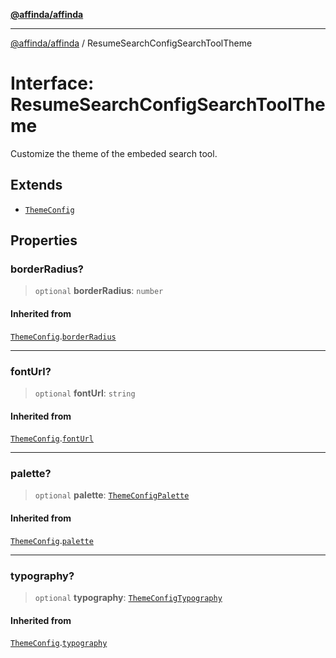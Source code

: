 [**@affinda/affinda**](../README.md)

***

[@affinda/affinda](../globals.md) / ResumeSearchConfigSearchToolTheme

# Interface: ResumeSearchConfigSearchToolTheme

Customize the theme of the embeded search tool.

## Extends

- [`ThemeConfig`](ThemeConfig.md)

## Properties

### borderRadius?

> `optional` **borderRadius**: `number`

#### Inherited from

[`ThemeConfig`](ThemeConfig.md).[`borderRadius`](ThemeConfig.md#borderradius)

***

### fontUrl?

> `optional` **fontUrl**: `string`

#### Inherited from

[`ThemeConfig`](ThemeConfig.md).[`fontUrl`](ThemeConfig.md#fonturl)

***

### palette?

> `optional` **palette**: [`ThemeConfigPalette`](ThemeConfigPalette.md)

#### Inherited from

[`ThemeConfig`](ThemeConfig.md).[`palette`](ThemeConfig.md#palette)

***

### typography?

> `optional` **typography**: [`ThemeConfigTypography`](ThemeConfigTypography.md)

#### Inherited from

[`ThemeConfig`](ThemeConfig.md).[`typography`](ThemeConfig.md#typography)
